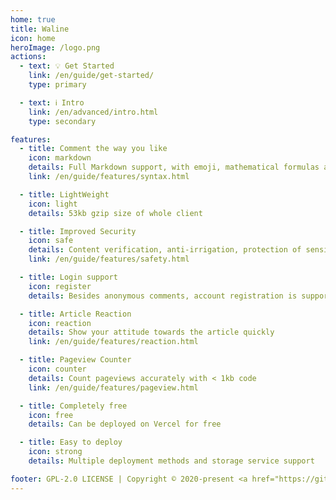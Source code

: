 ```yaml
---
home: true
title: Waline
icon: home
heroImage: /logo.png
actions:
  - text: 💡 Get Started
    link: /en/guide/get-started/
    type: primary

  - text: ℹ️ Intro
    link: /en/advanced/intro.html
    type: secondary

features:
  - title: Comment the way you like
    icon: markdown
    details: Full Markdown support, with emoji, mathematical formulas and HTML embedding support
    link: /en/guide/features/syntax.html

  - title: LightWeight
    icon: light
    details: 53kb gzip size of whole client

  - title: Improved Security
    icon: safe
    details: Content verification, anti-irrigation, protection of sensitive data, etc.
    link: /en/guide/features/safety.html

  - title: Login support
    icon: register
    details: Besides anonymous comments, account registration is supported to maintain identity

  - title: Article Reaction
    icon: reaction
    details: Show your attitude towards the article quickly
    link: /en/guide/features/reaction.html

  - title: Pageview Counter
    icon: counter
    details: Count pageviews accurately with < 1kb code
    link: /en/guide/features/pageview.html

  - title: Completely free
    icon: free
    details: Can be deployed on Vercel for free

  - title: Easy to deploy
    icon: strong
    details: Multiple deployment methods and storage service support

footer: GPL-2.0 LICENSE | Copyright © 2020-present <a href="https://github.com/lizheming" rel="noopener noreferrer " target="_blank">lizheming</a> | Theme by <a href="https://vuepress-theme-hope.github.io/v2/" rel="noopener noreferrer " target="_blank">vuepress-theme-hope</a>
---
```

